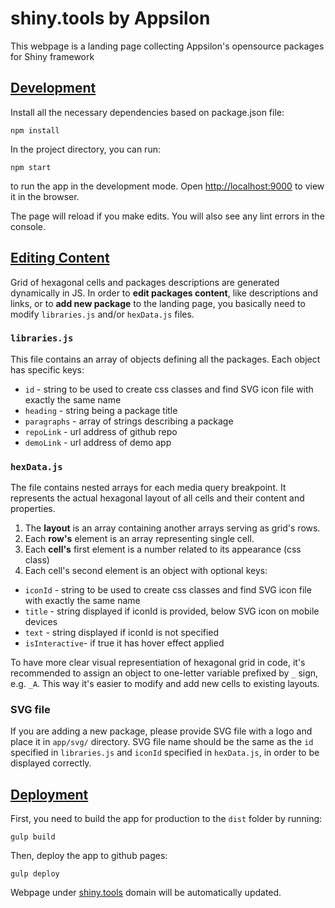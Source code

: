 # shiny.tools by Appsilon

This webpage is a landing page collecting Appsilon's opensource packages for Shiny framework


## <u>Development</u>

Install all the necessary dependencies based on package.json file:
```
npm install
```
In the project directory, you can run:
```
npm start
```
to run the app in the development mode.
Open [http://localhost:9000](http://localhost:9000) to view it in the browser.

The page will reload if you make edits. You will also see any lint errors in the console.


## <u>Editing Content</u>

Grid of hexagonal cells and packages descriptions are generated dynamically in JS. In order to **edit packages content**, like descriptions and links, or to **add new package** to the landing page, you basically need to modify `libraries.js` and/or `hexData.js` files.

### `libraries.js`

This file contains an array of objects defining all the packages. Each object has specific keys:
- `id` - string to be used to create css classes and find SVG icon file with exactly the same name
- `heading` - string being a package title
- `paragraphs` - array of strings describing a package
- `repoLink` - url address of github repo
- `demoLink` - url address of demo app


### `hexData.js`

The file contains nested arrays for each media query breakpoint. It represents the actual hexagonal layout of all cells and their content and properties.
1. The **layout** is an array containing another arrays serving as grid's rows.
2. Each **row's** element is an array representing single cell.
3. Each **cell's** first element is a number related to its appearance (css class)
4. Each cell's second element is an object with optional keys:

- `iconId` - string to be used to create css classes and find SVG icon file with exactly the same name
- `title` - string displayed if iconId is provided, below SVG icon on mobile devices
- `text` - string displayed if iconId is not specified
- `isInteractive`- if true it has hover effect applied

To have more clear visual representiation of hexagonal grid in code, it's recommended to assign an object to one-letter variable prefixed by `_` sign, e.g. `_A`. This way it's easier to modify and add new cells to existing layouts.

### SVG file

If you are adding a new package, please provide SVG file with a logo and place it in `app/svg/` directory. SVG file name should be the same as the `id` specified in `libraries.js` and `iconId` specified in `hexData.js`, in order to be displayed correctly. 

## <u>Deployment</u>
First, you need to build the app for production to the `dist` folder by running:
```
gulp build
```
Then, deploy the app to github pages:
```
gulp deploy
```
Webpage under [shiny.tools](https://shiny.tools/) domain will be automatically updated.